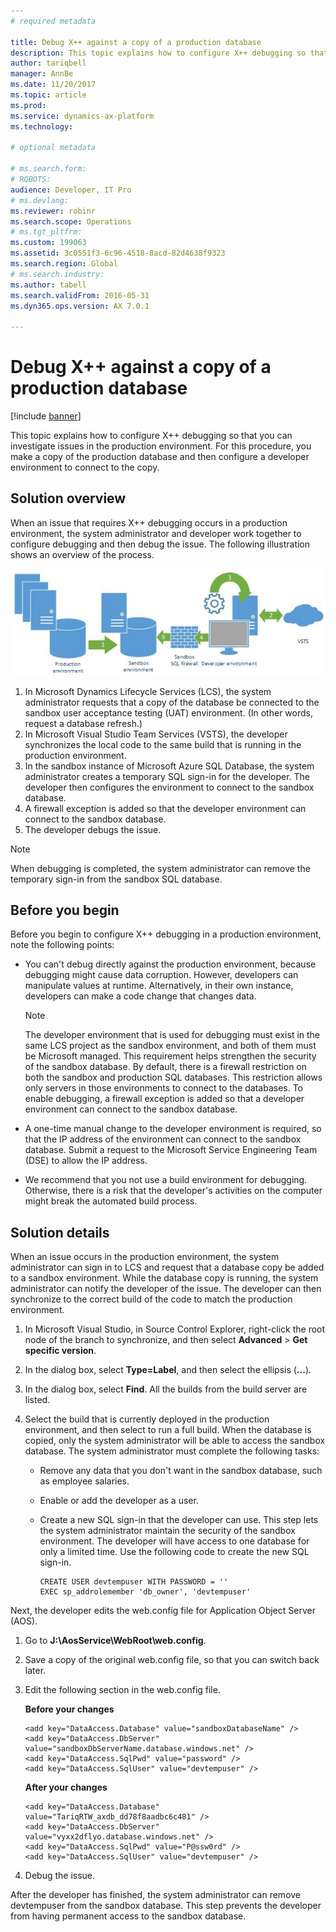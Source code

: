 ```yaml
---
# required metadata

title: Debug X++ against a copy of a production database
description: This topic explains how to configure X++ debugging so that you can investigate issues in the production environment.
author: tariqbell
manager: AnnBe
ms.date: 11/20/2017
ms.topic: article
ms.prod: 
ms.service: dynamics-ax-platform
ms.technology: 

# optional metadata

# ms.search.form: 
# ROBOTS: 
audience: Developer, IT Pro
# ms.devlang: 
ms.reviewer: robinr
ms.search.scope: Operations
# ms.tgt_pltfrm: 
ms.custom: 199063
ms.assetid: 3c0551f3-6c96-4518-8acd-82d4638f9323
ms.search.region: Global
# ms.search.industry: 
ms.author: tabell
ms.search.validFrom: 2016-05-31
ms.dyn365.ops.version: AX 7.0.1

---
```


# Debug X++ against a copy of a production database

[!include [banner](../includes/banner.md)]

This topic explains how to configure X++ debugging so that you can investigate issues in the production environment. For this procedure, you make a copy of the production database and then configure a developer environment to connect to the copy.

## Solution overview

When an issue that requires X++ debugging occurs in a production environment, the system administrator and developer work together to configure debugging and then debug the issue. The following illustration shows an overview of the process.

[![Debugging process](./media/debugxpp.jpg)](./media/debugxpp.jpg)

1. In Microsoft Dynamics Lifecycle Services (LCS), the system administrator requests that a copy of the database be connected to the sandbox user acceptance testing (UAT) environment. (In other words, request a database refresh.)
2. In Microsoft Visual Studio Team Services (VSTS), the developer synchronizes the local code to the same build that is running in the production environment.
3. In the sandbox instance of Microsoft Azure SQL Database, the system administrator creates a temporary SQL sign-in for the developer. The developer then configures the environment to connect to the sandbox database.
4. A firewall exception is added so that the developer environment can connect to the sandbox database.
5. The developer debugs the issue.

> [!NOTE]
> When debugging is completed, the system administrator can remove the temporary sign-in from the sandbox SQL database.

## Before you begin

Before you begin to configure X++ debugging in a production environment, note the following points:

- You can't debug directly against the production environment, because debugging might cause data corruption. However, developers can manipulate values at runtime. Alternatively, in their own instance, developers can make a code change that changes data.

    > [!NOTE] 
    > The developer environment that is used for debugging must exist in the same LCS project as the sandbox environment, and both of them must be Microsoft managed. This requirement helps strengthen the security of the sandbox database. By default, there is a firewall restriction on both the sandbox and production SQL databases. This restriction allows only servers in those environments to connect to the databases. To enable debugging, a firewall exception is added so that a developer environment can connect to the sandbox database.

- A one-time manual change to the developer environment is required, so that the IP address of the environment can connect to the sandbox database. Submit a request to the Microsoft Service Engineering Team (DSE) to allow the IP address.
- We recommend that you not use a build environment for debugging. Otherwise, there is a risk that the developer's activities on the computer might break the automated build process.

## Solution details

When an issue occurs in the production environment, the system administrator can sign in to LCS and request that a database copy be added to a sandbox environment. While the database copy is running, the system administrator can notify the developer of the issue. The developer can then synchronize to the correct build of the code to match the production environment.

1. In Microsoft Visual Studio, in Source Control Explorer, right-click the root node of the branch to synchronize, and then select **Advanced** &gt; **Get specific version**.
2. In the dialog box, select **Type=Label**, and then select the ellipsis (**...**).
3. In the dialog box, select **Find**. All the builds from the build server are listed.
4. Select the build that is currently deployed in the production environment, and then select to run a full build. When the database is copied, only the system administrator will be able to access the sandbox database. The system administrator must complete the following tasks:

    - Remove any data that you don't want in the sandbox database, such as employee salaries.
    - Enable or add the developer as a user.
    - Create a new SQL sign-in that the developer can use. This step lets the system administrator maintain the security of the sandbox environment. The developer will have access to one database for only a limited time. Use the following code to create the new SQL sign-in.

        ```
        CREATE USER devtempuser WITH PASSWORD = ''
        EXEC sp_addrolemember 'db_owner', 'devtempuser'
        ```

Next, the developer edits the web.config file for Application Object Server (AOS).

1. Go to **J:\\AosService\\WebRoot\\web.config**.
2. Save a copy of the original web.config file, so that you can switch back later.
3. Edit the following section in the web.config file.

    **Before your changes**

    ```
    <add key="DataAccess.Database" value="sandboxDatabaseName" />
    <add key="DataAccess.DbServer" value="sandboxDbServerName.database.windows.net" />
    <add key="DataAccess.SqlPwd" value="password" />
    <add key="DataAccess.SqlUser" value="devtempuser" />
    ```

    **After your changes**

    ```
    <add key="DataAccess.Database" value="TariqRTW_axdb_dd78f8aadbc6c481" />
    <add key="DataAccess.DbServer" value="vyxx2dflyo.database.windows.net" />
    <add key="DataAccess.SqlPwd" value="P@ssw0rd" />
    <add key="DataAccess.SqlUser" value="devtempuser" />
    ```

4. Debug the issue.

After the developer has finished, the system administrator can remove devtempuser from the sandbox database. This step prevents the developer from having permanent access to the sandbox database.
